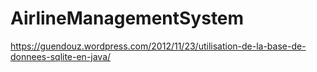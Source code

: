 # AirlineManagementSystem
https://guendouz.wordpress.com/2012/11/23/utilisation-de-la-base-de-donnees-sqlite-en-java/
